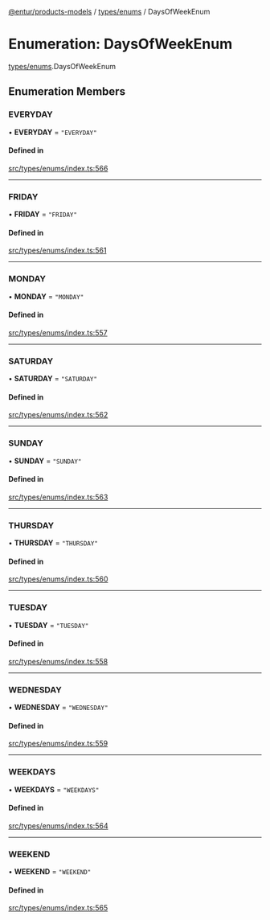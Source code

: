 [@entur/products-models](../README.md) / [types/enums](../modules/types_enums.md) / DaysOfWeekEnum

# Enumeration: DaysOfWeekEnum

[types/enums](../modules/types_enums.md).DaysOfWeekEnum

## Enumeration Members

### EVERYDAY

• **EVERYDAY** = ``"EVERYDAY"``

#### Defined in

[src/types/enums/index.ts:566](https://github.com/entur/products-models/blob/main/src/types/enums/index.ts#L566)

___

### FRIDAY

• **FRIDAY** = ``"FRIDAY"``

#### Defined in

[src/types/enums/index.ts:561](https://github.com/entur/products-models/blob/main/src/types/enums/index.ts#L561)

___

### MONDAY

• **MONDAY** = ``"MONDAY"``

#### Defined in

[src/types/enums/index.ts:557](https://github.com/entur/products-models/blob/main/src/types/enums/index.ts#L557)

___

### SATURDAY

• **SATURDAY** = ``"SATURDAY"``

#### Defined in

[src/types/enums/index.ts:562](https://github.com/entur/products-models/blob/main/src/types/enums/index.ts#L562)

___

### SUNDAY

• **SUNDAY** = ``"SUNDAY"``

#### Defined in

[src/types/enums/index.ts:563](https://github.com/entur/products-models/blob/main/src/types/enums/index.ts#L563)

___

### THURSDAY

• **THURSDAY** = ``"THURSDAY"``

#### Defined in

[src/types/enums/index.ts:560](https://github.com/entur/products-models/blob/main/src/types/enums/index.ts#L560)

___

### TUESDAY

• **TUESDAY** = ``"TUESDAY"``

#### Defined in

[src/types/enums/index.ts:558](https://github.com/entur/products-models/blob/main/src/types/enums/index.ts#L558)

___

### WEDNESDAY

• **WEDNESDAY** = ``"WEDNESDAY"``

#### Defined in

[src/types/enums/index.ts:559](https://github.com/entur/products-models/blob/main/src/types/enums/index.ts#L559)

___

### WEEKDAYS

• **WEEKDAYS** = ``"WEEKDAYS"``

#### Defined in

[src/types/enums/index.ts:564](https://github.com/entur/products-models/blob/main/src/types/enums/index.ts#L564)

___

### WEEKEND

• **WEEKEND** = ``"WEEKEND"``

#### Defined in

[src/types/enums/index.ts:565](https://github.com/entur/products-models/blob/main/src/types/enums/index.ts#L565)
